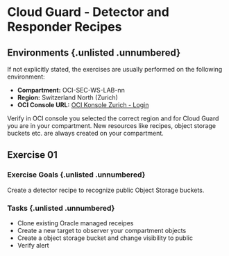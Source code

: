 <!-- markdownlint-disable MD033 -->
<!-- markdownlint-disable MD041 -->

# Cloud Guard - Detector and Responder Recipes

## Environments {.unlisted .unnumbered}

If not explicitly stated, the exercises are usually performed on the following
environment:

- **Compartment:** OCI-SEC-WS-LAB-nn
- **Region:** Switzerland North (Zurich)
- **OCI Console URL:** <a href="https://console.eu-zurich-1.oraclecloud.com" target="_blank" rel="noopener">OCI Konsole Zurich - Login</a>

Verify in OCI console you selected the correct region and for Cloud Guard you are in your compartment. New resources like recipes, object storage buckets etc. are always created on your compartment.

## Exercise 01

### Exercise Goals {.unlisted .unnumbered}

Create a detector recipe to recognize public Object Storage buckets.

### Tasks {.unlisted .unnumbered}

- Clone existing Oracle managed receipes
- Create a new target to observer your compartment objects
- Create a object storage bucket and change visibility to public
- Verify alert
